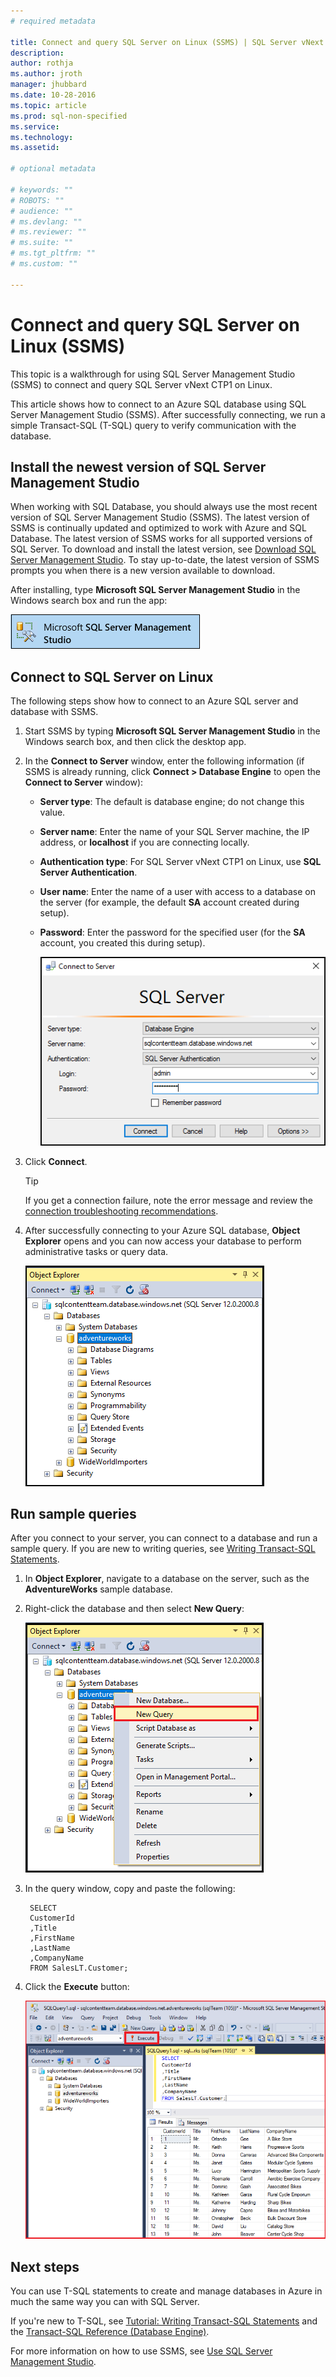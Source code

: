 ```yaml
---
# required metadata

title: Connect and query SQL Server on Linux (SSMS) | SQL Server vNext CTP1
description: 
author: rothja 
ms.author: jroth 
manager: jhubbard
ms.date: 10-28-2016
ms.topic: article
ms.prod: sql-non-specified
ms.service: 
ms.technology: 
ms.assetid: 

# optional metadata

# keywords: ""
# ROBOTS: ""
# audience: ""
# ms.devlang: ""
# ms.reviewer: ""
# ms.suite: ""
# ms.tgt_pltfrm: ""
# ms.custom: ""

---
```

# Connect and query SQL Server on Linux (SSMS)
This topic is a walkthrough for using SQL Server Management Studio (SSMS) to connect and query SQL Server vNext CTP1 on Linux.

This article shows how to connect to an Azure SQL database using SQL Server Management Studio (SSMS). After successfully connecting, we run a simple Transact-SQL (T-SQL) query to verify communication with the database.

## Install the newest version of SQL Server Management Studio

When working with SQL Database, you should always use the most recent version of SQL Server Management Studio (SSMS). The latest version of SSMS is continually updated and optimized to work with Azure and SQL Database. The latest version of SSMS works for all supported versions of SQL Server. To download and install the latest version, see [Download SQL Server Management Studio](https://msdn.microsoft.com/library/mt238290.aspx). To stay up-to-date, the latest version of SSMS prompts you when there is a new version available to download. 

After installing, type **Microsoft SQL Server Management Studio** in the Windows search box and run the app:

![SQL Server Management Studio](./media/sql-server-linux-connect-query-ssms/ssms.png)


## Connect to SQL Server on Linux

The following steps show how to connect to an Azure SQL server and database with SSMS.

1. Start SSMS by typing **Microsoft SQL Server Management Studio** in the Windows search box, and then click the desktop app.

2. In the **Connect to Server** window, enter the following information (if SSMS is already running, click **Connect > Database Engine** to open the **Connect to Server** window):

    - **Server type**: The default is database engine; do not change this value.
    - **Server name**: Enter the name of your SQL Server machine, the IP address, or **localhost** if you are connecting locally.
    - **Authentication type**: For SQL Server vNext CTP1 on Linux, use **SQL Server Authentication**.
    - **User name**: Enter the name of a user with access to a database on the server (for example, the default **SA** account created during setup). 
    - **Password**: Enter the password for the specified user (for the **SA** account, you created this during setup).
   
        ![SQL Server Management Studio: Connect to SQL Database server](./media/sql-server-linux-connect-query-ssms/connect.png)

3. Click **Connect**.

    > [!TIP]
    > If you get a connection failure, note the error message and review the [connection troubleshooting recommendations](sql-server-linux-connect-and-query.md#troubleshoot).
 
5. After successfully connecting to your Azure SQL database, **Object Explorer** opens and you can now access your database to perform administrative tasks or query data.
 
     ![new server-level firewall](./media/sql-server-linux-connect-query-ssms/connect-server-principal-5.png)
     
## Run sample queries

After you connect to your server, you can connect to a database and run a sample query. If you are new to writing queries, see [Writing Transact-SQL Statements](https://msdn.microsoft.com/library/ms365303.aspx).

1. In **Object Explorer**, navigate to a database on the server, such as the **AdventureWorks** sample database.
2. Right-click the database and then select **New Query**:

	![New query. Connect to SQL Database server: SQL Server Management Studio](./media/sql-server-linux-connect-query-ssms/4-run-query.png)

3. In the query window, copy and paste the following:

		SELECT
		CustomerId
		,Title
		,FirstName
		,LastName
		,CompanyName
		FROM SalesLT.Customer;

4. Click the **Execute** button:

	![Success. Connect to SQL Database server: SQL Server Management Studio](./media/sql-server-linux-connect-query-ssms/5-success.png)

## Next steps

You can use T-SQL statements to create and manage databases in Azure in much the same way you can with SQL Server.

If you're new to T-SQL, see [Tutorial: Writing Transact-SQL Statements](https://msdn.microsoft.com/library/ms365303.aspx) and the [Transact-SQL Reference (Database Engine)](https://msdn.microsoft.com/library/bb510741.aspx).

For more information on how to use SSMS, see [Use SQL Server Management Studio](https://msdn.microsoft.com/library/ms174173.aspx).
